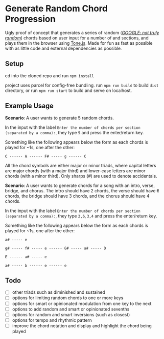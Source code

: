 # Generate Random Chord Progression

Ugly proof of concept that generates a series of random (_[GOOGLE: not truly random](https://www.google.com/search?q=math.random+is+not+random&oq=Math.random+is+not+random)_) chords based on user input for a number of and sections, and plays them in the browser using [Tone.js](https://tonejs.github.io/). Made for fun as fast as possible with as little code and external dependencies as possible.

## Setup

cd into the cloned repo and run `npm install`

project uses parcel for config-free bundling. run `npm run build` to build `dist` directory, or run `npm run start` to build and serve on localhost.

## Example Usage

**Scenario**: A user wants to generate 5 random chords.

In the input with the label `Enter the number of chords per section (separated by a comma):`, they type `5` and press the enter/return key.

Something like the following appears below the form as each chords is played for ~1s, one after the other:

```
C ------ A ------ F# ----- g ------ C
```

All the chord symbols are either major or minor triads, where capital letters are major chords (with a major third) and lower-case letters are minor chords (with a minor third). Only sharps (#) are used to denote accidentals.

**Scenario**: A user wants to generate chords for a song with an intro, verse, bridge, and chorus. The intro should have 2 chords, the verse should have 6 chords, the bridge should have 3 chords, and the chorus should have 4 chords.

In the input with the label `Enter the number of chords per section (separated by a comma):`, they type `2,6,3,4` and press the enter/return key.

Something like the following appears below the form as each chords is played for ~1s, one after the other:

```
a# ----- e

g# ----- f# ----- e ------ G# ----- a# ----- D

E ------ a# ----- e

a# ----- b ------ e ------ e

```

## Todo

- [ ] other triads such as diminished and sustained
- [ ] options for limiting random chords to one or more keys
- [ ] options for smart or opinionated modulation from one key to the next
- [ ] options to add random and smart or opinionated sevenths
- [ ] options for random and smart inversions (such as closest)
- [ ] options for tempo and rhythmic pattern
- [ ] improve the chord notation and display and highlight the chord being played
